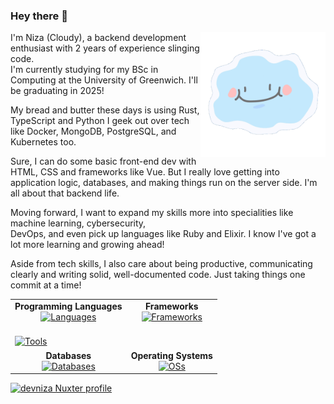 ### Hey there 👋
<p><img align="right" width="200px" height="200px" src="https://github.com/devniza/devniza/blob/main/assets/smiley-cloud.gif" alt="smiling cloud" /></p>

I'm Niza (Cloudy), a backend development enthusiast with 2 years of experience slinging code. </br>
I'm currently studying for my BSc in Computing at the University of Greenwich. 
I'll be graduating in 2025!</br> 

My bread and butter these days is using Rust, TypeScript and Python
I geek out over tech like Docker, MongoDB, PostgreSQL, and Kubernetes too.

Sure, I can do some basic front-end dev with HTML, CSS and frameworks like Vue. But I really love getting into application logic, databases, and making things run on the server side. I'm all about that backend life.

Moving forward, I want to expand my skills more into specialities like machine learning, cybersecurity, </br>
DevOps, and even pick up languages like Ruby and Elixir. I know I've got a lot more learning and growing ahead!

Aside from tech skills, I also care about being productive, communicating clearly and writing solid, well-documented code. Just taking things one commit at a time!


<div align="center">
    <table style="border-collapse: collapse; width: 100%;">
        <tr>
            <td style="text-align: center; vertical-align: middle;">
                <strong>Programming Languages</strong><br>
                <a href="https://skillicons.dev">
                    <img src="https://skillicons.dev/icons?i=ts,python,java,md,go,rust&theme=dark" alt="Languages">
                </a>
            </td>
            <td style="text-align: center; vertical-align: middle;">
                <strong>Frameworks</strong><br>
                <a href="https://skillicons.dev">
                    <img src="https://skillicons.dev/icons?i=nuxtjs,vue,react,express,tailwind,scss,actix&theme=dark" alt="Frameworks">
                </a>
            </td>
        </tr>
        <tr>
          <td colspan="2" >
                <br>
                <a href="https://skillicons.dev">
                    <img src="https://skillicons.dev/icons?i=vscode,idea,nodejs,vite,git,github,docker,gradle,deno,pnpm,obsidian,pinia,prisma,sentry&theme=dark" alt="Tools">
                </a>
            <br>
            </td>
        </tr>
        <tr>
            <td style="text-align: center; vertical-align: middle;">
                <strong>Databases</strong><br>
                <a href="https://skillicons.dev">
                    <img src="https://skillicons.dev/icons?i=mongodb,redis,postgres&theme=dark" alt="Databases">
                </a>
            </td>
            <td style="text-align: center; vertical-align: middle;">
                <strong>Operating Systems</strong><br>
                <a href="https://skillicons.dev">
                    <img src="https://skillicons.dev/icons?i=windows,linux&theme=dark" alt="OSs">
                </a>
            </td>
        </tr>
    </table>
</div>




[![devniza Nuxter profile](https://nuxters.nuxt.com/card/devniza/og.png)](https://nuxters.nuxt.com/devniza)
